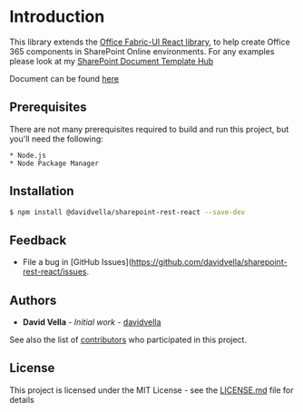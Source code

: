 # Introduction 
This library extends the [Office Fabric-UI React library](https://dev.office.com/fabric), to help create Office 365 components in SharePoint Online environments. For any examples please look at my [SharePoint Document Template Hub](https://github.com/davidvella/SharePoint-Template-Hub)

Document can be found [here](https://davidvella.github.io/Sharepoint-Rest-React)

## Prerequisites

There are not many prerequisites required to build and run this project, but you'll need the following:

```
* Node.js 
* Node Package Manager
```

## Installation

```bash
$ npm install @davidvella/sharepoint-rest-react --save-dev
```

## Feedback

* File a bug in [GitHub Issues](https://github.com/davidvella/sharepoint-rest-react/issues.

## Authors

* **David Vella** - *Initial work* - [davidvella](https://github.com/davidvella)

See also the list of [contributors](https://github.com/your/project/contributors) who participated in this project.

## License

This project is licensed under the MIT License - see the [LICENSE.md](LICENSE.md) file for details
